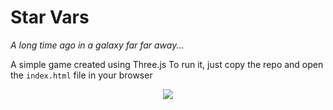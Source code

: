 # Star Vars

_A long time ago in a galaxy far far away..._

A simple game created using Three.js
To run it, just copy the repo and open the `index.html` file in your browser

<p align="center">
  <img src="https://github.com/bodziowagh/star-vars/blob/master/demo.gif?raw=true">
</p>

